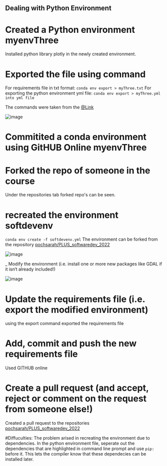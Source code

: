 ## Dealing with Python Environment

# Created a Python environment myenvThree
Installed python library plotly in the newly created environment.

# Exported the file using command
For requirements file in txt format:
``` conda env export > myThree.txt ```
For exporting the python environment yml file:
``` conda env export > myThree.yml into yml file ```

The commands were taken from the [@Link](https://stackoverflow.com/questions/48278769/export-import-conda-environment-and-package-including-local-files) 

![image](https://user-images.githubusercontent.com/28218597/165750197-3cefbae2-66c9-4161-81fd-f17e80cfbc87.png)


# Commitited a conda environment using GitHUB Online myenvThree


# Forked the repo of someone in the course 
Under the repositories tab forked repo's can be seen.

# recreated the environment softdevenv

``` conda env create -f softdevenv.yml ```
The environment can be forked from the repository [pochsarah/PLUS_softwaredev_2022](https://github.com/pochsarah/PLUS_softwaredev_2022)

![image](https://user-images.githubusercontent.com/28218597/165758386-17676782-aac1-4d8f-8a6a-ff7b58207888.png)

_ Modify the environment (i.e. install one or more new packages like
GDAL if it isn‘t already included!)

![image](https://user-images.githubusercontent.com/28218597/165759785-2d35b90c-39b4-4968-a1c1-60ace7563a72.png)




# Update the requirements file (i.e. export the modified environment)
using the export command exported the requirements file

# Add, commit and push the new requirements file
Used GITHUB online

# Create a pull request (and accept, reject or comment on the request from someone else!)
Created a pull request to the repositories [pochsarah/PLUS_softwaredev_2022](https://github.com/pochsarah/PLUS_softwaredev_2022)

#Diffuculties:
The problem arised in recreating the environment due to dependencies.
In the python environment file, seperate out the dependencies that are highlighted in command line prompt 
and use ``` pip: ``` before it. This lets the compiler know that these dependecies can be installed later.

